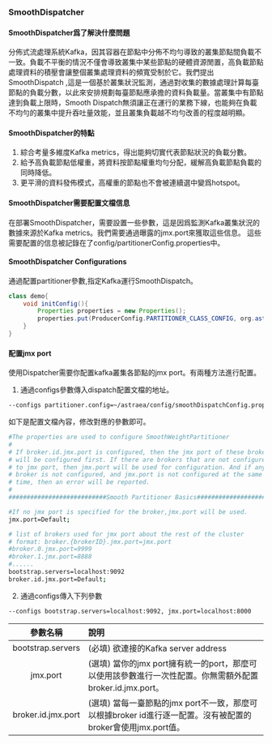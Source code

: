 ### SmoothDispatcher

#### SmoothDispatcher爲了解決什麼問題
分佈式流處理系統Kafka，因其容器在節點中分佈不均勻導致的叢集節點間負載不一致。負載不平衡的情況不僅會導致叢集中某些節點的硬體資源閒置，高負載節點處理資料的積壓會讓整個叢集處理資料的頻寬受制於它。我們提出SmoothDispatch ,這是一個基於叢集狀況監測，通過對收集的數據處理計算每臺節點的負載分數，以此來安排規劃每臺節點應承擔的資料負載量。當叢集中有節點達到負載上限時，Smooth Dispatch無須讓正在運行的業務下線，也能夠在負載不均勻的叢集中提升吞吐量效能，並且叢集負載越不均勻改善的程度越明顯。

#### SmoothDispatcher的特點
1. 綜合考量多維度Kafka metrics，得出能夠切實代表節點狀況的負載分數。
2. 給予高負載節點低權重，將資料按節點權重均勻分配，緩解高負載節點負載的同時降低。
3. 更平滑的資料發佈模式，高權重的節點也不會被連續選中變爲hotspot。

#### SmoothDispatcher需要配置文檔信息
在部署SmoothDispatcher，需要設置一些參數，這是因爲監測Kafka叢集狀況的數據來源於Kafka metrics。我們需要通過曝露的jmx.port來獲取這些信息。
這些需要配置的信息被記錄在了config/partitionerConfig.properties中。

#### SmoothDispatcher Configurations
通過配置partitioner參數,指定Kafka運行SmoothDispatch。
```java
class demo{
    void initConfig(){
        Properties properties = new Properties();
        properties.put(ProducerConfig.PARTITIONER_CLASS_CONFIG, org.astraea.partitioner.smooth.SmoothWeightRoundRobinDispatcher);
    }
}
```

#### 配置jmx port
使用Dispatcher需要你配置kafka叢集各節點的jmx port。有兩種方法進行配置。

1. 通過configs參數傳入dispatch配置文檔的地址。
```bash
--configs partitioner.config=~/astraea/config/smoothDispatchConfig.properties
```

如下是配置文檔內容，修改對應的參數即可。

```bash
#The properties are used to configure SmoothWeightPartitioner
#
# If broker.id.jmx.port is configured, then the jmx port of these brokers
# will be configured first. If there are brokers that are not configured
# to jmx port, then jmx.port will be used for configuration. And if any
# broker is not configured, and jmx.port is not configured at the same
# time, then an error will be reported.
#
###########################Smooth Partitioner Basics############################

#If no jmx port is specified for the broker,jmx.port will be used.
jmx.port=Default;

# list of brokers used for jmx port about the rest of the cluster
# format: broker.{brokerID}.jmx.port=jmx.port
#broker.0.jmx.port=9999
#broker.1.jmx.port=8888
#......
bootstrap.servers=localhost:9092
broker.id.jmx.port=Default;
```
2. 通過configs傳入下列參數
```bash
--configs bootstrap.servers=localhost:9092, jmx.port=localhost:8000
```

|            參數名稱             | 說明                                                                      |
|:---------------------------:|:------------------------------------------------------------------------|
|      bootstrap.servers      | (必填) 欲連接的Kafka server address                                           |
|          jmx.port           | (選填) 當你的jmx port擁有統一的port，那麼可以使用該參數進行一次性配置。你無需額外配置broker.id.jmx.port。   |
|     broker.id.jmx.port      | (選填) 當每一臺節點的jmx port不一致，那麼可以根據broker id進行逐一配置。沒有被配置的broker會使用jmx.port值。 |